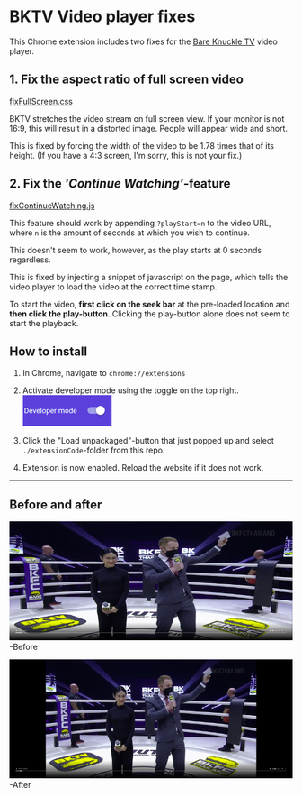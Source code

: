 # BKTV Video player fixes

This Chrome extension includes two fixes for the [Bare Knuckle TV](https://watch.bareknuckle.tv/) video player.

## 1. Fix the aspect ratio of full screen video
[fixFullScreen.css](extensionCode/fixFullScreen.css)

BKTV stretches the video stream on full screen view. If your monitor is not 16:9, this will result in a distorted image. People will appear wide and short.

This is fixed by forcing the width of the video to be 1.78 times that of its height. (If you have a 4:3 screen, I'm sorry, this is not your fix.)

## 2. Fix the *'Continue Watching'*-feature
[fixContinueWatching.js](extensionCode/fixContinueWatching.js)

This feature should work by appending `?playStart=n` to the video URL, where `n` is the amount of seconds at which you wish to continue.

This doesn't seem to work, however, as the play starts at 0 seconds regardless.

This is fixed by injecting a snippet of javascript on the page, which tells the video player to load the video at the correct time stamp. 

To start the video, **first click on the seek bar** at the pre-loaded location and **then click the play-button**. Clicking the play-button alone does not seem to start the playback.

## How to install

1. In Chrome, navigate to `chrome://extensions`  

2. Activate developer mode using the toggle on the top right.  
![devmode](./images/devmode.png)  

3. Click the "Load unpackaged"-button that just popped up and select `./extensionCode`-folder from this repo.

4. Extension is now enabled. Reload the website if it does not work.  


-------
## Before and after
![before](./images/before.png "Before")  
-Before

![after](./images/after.png "After")  
-After